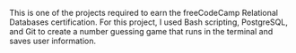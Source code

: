 This is one of the projects required to earn the freeCodeCamp Relational Databases certification. For this project, I used Bash scripting, PostgreSQL, and Git to create a number guessing game that runs in the terminal and saves user information.
